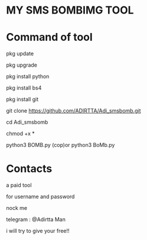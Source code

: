 # MY SMS BOMBIMG TOOL

# Command of tool
pkg update

pkg upgrade

pkg install python 

pkg install bs4 

pkg install git 

git clone https://github.com/ADIRTTA/Adi_smsbomb.git

cd Adi_smsbomb

chmod +x *

python3 BOMB.py (cop)or python3 BoMb.py

# Contacts

a paid tool 

for username and password

nock me 

telegram : @Adirtta Man 

i will try to give your free!!
